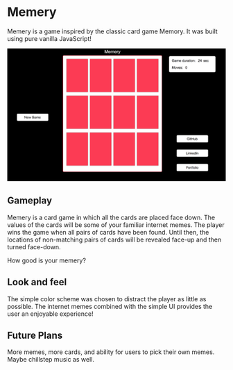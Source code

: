 # Memery

Memery is a game inspired by the classic card game Memory. It was built using pure vanilla JavaScript!

![](assets/images/memery.png)

## Gameplay

Memery is a card game in which all the cards are placed face down. The values of the cards will be some of your familiar internet memes. The player wins the game when all pairs of cards have been found. Until then, the locations of non-matching pairs of cards will be revealed face-up and then turned face-down.

How good is your memery?

## Look and feel

The simple color scheme was chosen to distract the player as little as possible. The internet memes combined with the simple UI provides the user an enjoyable experience!

## Future Plans

More memes, more cards, and ability for users to pick their own memes. Maybe chillstep music as well.

